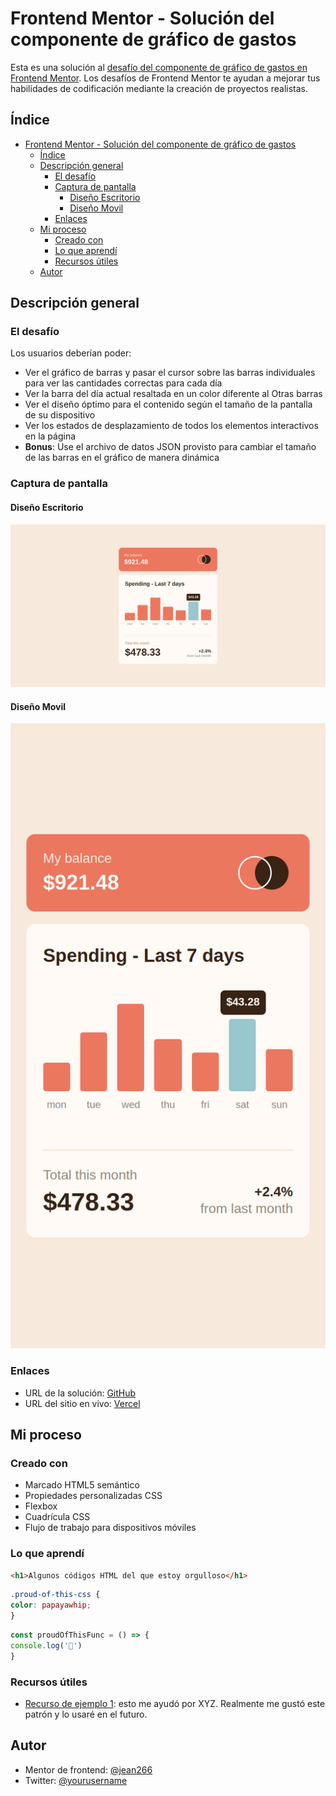 # Frontend Mentor - Solución del componente de gráfico de gastos

Esta es una solución al [desafío del componente de gráfico de gastos en Frontend Mentor](https://www.frontendmentor.io/challenges/expenses-chart-component-e7yJBUdjwt). Los desafíos de Frontend Mentor te ayudan a mejorar tus habilidades de codificación mediante la creación de proyectos realistas.

## Índice

- [Frontend Mentor - Solución del componente de gráfico de gastos](#frontend-mentor---solución-del-componente-de-gráfico-de-gastos)
  - [Índice](#índice)
  - [Descripción general](#descripción-general)
    - [El desafío](#el-desafío)
    - [Captura de pantalla](#captura-de-pantalla)
      - [Diseño Escritorio](#diseño-escritorio)
      - [Diseño Movil](#diseño-movil)
    - [Enlaces](#enlaces)
  - [Mi proceso](#mi-proceso)
    - [Creado con](#creado-con)
    - [Lo que aprendí](#lo-que-aprendí)
    - [Recursos útiles](#recursos-útiles)
  - [Autor](#autor)

## Descripción general

### El desafío

Los usuarios deberían poder:

- Ver el gráfico de barras y pasar el cursor sobre las barras individuales para ver las cantidades correctas para cada día
- Ver la barra del día actual resaltada en un color diferente al Otras barras
- Ver el diseño óptimo para el contenido según el tamaño de la pantalla de su dispositivo
- Ver los estados de desplazamiento de todos los elementos interactivos en la página
- **Bonus**: Use el archivo de datos JSON provisto para cambiar el tamaño de las barras en el gráfico de manera dinámica

### Captura de pantalla

#### Diseño Escritorio
![](./Desktop-design.png)

#### Diseño Movil
![](./Mobile-design.png)

### Enlaces

- URL de la solución: [GitHub](https://github.com/jean266/componete_cuadro_gastos)
- URL del sitio en vivo: [Vercel](https://componete-cuadro-gastos.vercel.app/)

## Mi proceso

### Creado con

- Marcado HTML5 semántico
- Propiedades personalizadas CSS
- Flexbox
- Cuadrícula CSS
- Flujo de trabajo para dispositivos móviles

### Lo que aprendí

```html
<h1>Algunos códigos HTML del que estoy orgulloso</h1>
```
```css
.proud-of-this-css {
color: papayawhip;
}
```
```js
const proudOfThisFunc = () => {
console.log('🎉')
}
```

### Recursos útiles

- [Recurso de ejemplo 1](https://www.example.com): esto me ayudó por XYZ. Realmente me gustó este patrón y lo usaré en el futuro.

## Autor

- Mentor de frontend: [@jean266](https://www.frontendmentor.io/profile/jean266)
- Twitter: [@yourusername](https://www.twitter.com/yourusername)
